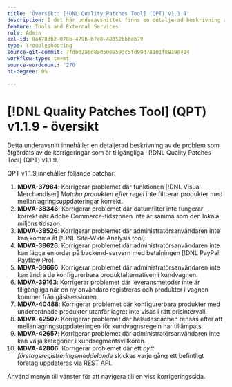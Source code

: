 ```yaml
---
title: 'Översikt: [!DNL Quality Patches Tool] (QPT) v1.1.9'
description: I det här underavsnittet finns en detaljerad beskrivning av de problem som åtgärdats av de korrigeringar som finns i  [!DNL Quality Patches Tool] (QPT) v1.1.9.
feature: Tools and External Services
role: Admin
exl-id: 8a478db2-070b-479b-b7e0-48352bbbab79
type: Troubleshooting
source-git-commit: 7fdb02a6d89d50ea593c5fd99d78101f89198424
workflow-type: tm+mt
source-wordcount: '270'
ht-degree: 0%

---
```


# [!DNL Quality Patches Tool] (QPT) v1.1.9 - översikt

Detta underavsnitt innehåller en detaljerad beskrivning av de problem som åtgärdats av de korrigeringar som är tillgängliga i [!DNL Quality Patches Tool] (QPT) v1.1.9.

QPT v1.1.9 innehåller följande patchar:

1. **MDVA-37984**: Korrigerar problemet där funktionen [!DNL Visual Merchandiser] *Matcha produkten efter regel* inte filtrerar produkter med mellanlagringsuppdateringar korrekt.
1. **MDVA-38346**: Korrigerar problemet där datumfilter inte fungerar korrekt när Adobe Commerce-tidszonen inte är samma som den lokala miljöns tidszon.
1. **MDVA-38526**: Korrigerar problemet där administratörsanvändaren inte kan komma åt [!DNL Site-Wide Analysis tool].
1. **MDVA-38626**: Korrigerar problemet där administratörsanvändaren inte kan lägga en order på backend-servern med betalningen [!DNL PayPal Payflow Pro].
1. **MDVA-38666**: Korrigerar problemet där administratörsanvändaren inte kan ändra de konfigurerbara produktalternativen i kundvagnen.
1. **MDVA-39163**: Korrigerar problemet där leveransmetoder inte är tillgängliga när en ny användare registreras och produkter i vagnen kommer från gästsessionen.
1. **MDVA-40488**: Korrigerar problemet där konfigurerbara produkter med underordnade produkter utanför lagret inte visas i rätt prisintervall.
1. **MDVA-42507**: Korrigerar problemet där helsidescachen rensas efter att mellanlagringsuppdateringen för kundvagnsregeln har tillämpats.
1. **MDVA-42657**: Korrigerar problemet där administratörsanvändaren inte kan välja kategorier i kundsegmentsvillkoren.
1. **MDVA-42806**: Korrigerar problemet där ett *nytt företagsregistreringsmeddelande* skickas varje gång ett befintligt företag uppdateras via REST API.

Använd menyn till vänster för att navigera till en viss korrigeringssida.
